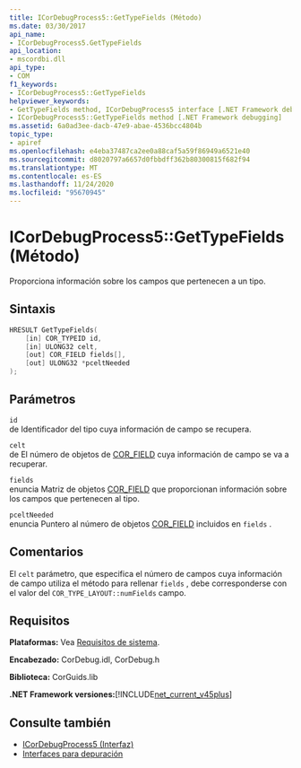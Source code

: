 ```yaml
---
title: ICorDebugProcess5::GetTypeFields (Método)
ms.date: 03/30/2017
api_name:
- ICorDebugProcess5.GetTypeFields
api_location:
- mscordbi.dll
api_type:
- COM
f1_keywords:
- ICorDebugProcess5::GetTypeFields
helpviewer_keywords:
- GetTypeFields method, ICorDebugProcess5 interface [.NET Framework debugging]
- ICorDebugProcess5::GetTypeFields method [.NET Framework debugging]
ms.assetid: 6a0ad3ee-dacb-47e9-abae-4536bcc4804b
topic_type:
- apiref
ms.openlocfilehash: e4eba37487ca2ee0a88caf5a59f86949a6521e40
ms.sourcegitcommit: d8020797a6657d0fbbdff362b80300815f682f94
ms.translationtype: MT
ms.contentlocale: es-ES
ms.lasthandoff: 11/24/2020
ms.locfileid: "95670945"
---
```

# <a name="icordebugprocess5gettypefields-method"></a>ICorDebugProcess5::GetTypeFields (Método)

Proporciona información sobre los campos que pertenecen a un tipo.  
  
## <a name="syntax"></a>Sintaxis  
  
```cpp  
HRESULT GetTypeFields(  
    [in] COR_TYPEID id,  
    [in] ULONG32 celt,  
    [out] COR_FIELD fields[],
    [out] ULONG32 *pceltNeeded  
);  
```  
  
## <a name="parameters"></a>Parámetros  

 `id`  
 de Identificador del tipo cuya información de campo se recupera.  
  
 `celt`  
 de El número de objetos de [COR_FIELD](cor-field-structure.md) cuya información de campo se va a recuperar.  
  
 `fields`  
 enuncia Matriz de objetos [COR_FIELD](cor-field-structure.md) que proporcionan información sobre los campos que pertenecen al tipo.  
  
 `pceltNeeded`  
 enuncia Puntero al número de objetos [COR_FIELD](cor-field-structure.md) incluidos en `fields` .  
  
## <a name="remarks"></a>Comentarios  

 El `celt` parámetro, que especifica el número de campos cuya información de campo utiliza el método para rellenar `fields` , debe corresponderse con el valor del `COR_TYPE_LAYOUT::numFields` campo.  
  
## <a name="requirements"></a>Requisitos  

 **Plataformas:** Vea [Requisitos de sistema](../../get-started/system-requirements.md).  
  
 **Encabezado:** CorDebug.idl, CorDebug.h  
  
 **Biblioteca:** CorGuids.lib  
  
 **.NET Framework versiones:**[!INCLUDE[net_current_v45plus](../../../../includes/net-current-v45plus-md.md)]  
  
## <a name="see-also"></a>Consulte también

- [ICorDebugProcess5 (Interfaz)](icordebugprocess5-interface.md)
- [Interfaces para depuración](debugging-interfaces.md)
